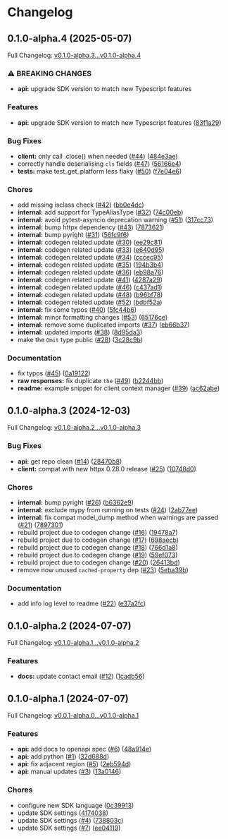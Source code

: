 # Changelog

## 0.1.0-alpha.4 (2025-05-07)

Full Changelog: [v0.1.0-alpha.3...v0.1.0-alpha.4](https://github.com/phoebe-bird/phoebe-python/compare/v0.1.0-alpha.3...v0.1.0-alpha.4)

### ⚠ BREAKING CHANGES

* **api:** upgrade SDK version to match new Typescript features

### Features

* **api:** upgrade SDK version to match new Typescript features ([83f1a29](https://github.com/phoebe-bird/phoebe-python/commit/83f1a295b0fbcda5d6914777ede4ecaddc8b602c))


### Bug Fixes

* **client:** only call .close() when needed ([#44](https://github.com/phoebe-bird/phoebe-python/issues/44)) ([484e3ae](https://github.com/phoebe-bird/phoebe-python/commit/484e3ae08c20157cbb81a235daf18aa53bca9eac))
* correctly handle deserialising `cls` fields ([#47](https://github.com/phoebe-bird/phoebe-python/issues/47)) ([56166e4](https://github.com/phoebe-bird/phoebe-python/commit/56166e431ac07307d0f7e4d25a5905511971fd5d))
* **tests:** make test_get_platform less flaky ([#50](https://github.com/phoebe-bird/phoebe-python/issues/50)) ([f7e04e6](https://github.com/phoebe-bird/phoebe-python/commit/f7e04e608f687f58ecbb621619deee5fc9a6f5c6))


### Chores

* add missing isclass check ([#42](https://github.com/phoebe-bird/phoebe-python/issues/42)) ([bb0e4dc](https://github.com/phoebe-bird/phoebe-python/commit/bb0e4dc7361b229ca908892d9e697b4849b58298))
* **internal:** add support for TypeAliasType ([#32](https://github.com/phoebe-bird/phoebe-python/issues/32)) ([74c00eb](https://github.com/phoebe-bird/phoebe-python/commit/74c00eb5f16b7d2c6cf91c210a7992132100c9ff))
* **internal:** avoid pytest-asyncio deprecation warning ([#51](https://github.com/phoebe-bird/phoebe-python/issues/51)) ([317cc73](https://github.com/phoebe-bird/phoebe-python/commit/317cc73943e8a3f16d3f3f5acc27f7c471c609ff))
* **internal:** bump httpx dependency ([#43](https://github.com/phoebe-bird/phoebe-python/issues/43)) ([7873621](https://github.com/phoebe-bird/phoebe-python/commit/78736215148315e67d9021f7252aa654cb4fe477))
* **internal:** bump pyright ([#31](https://github.com/phoebe-bird/phoebe-python/issues/31)) ([56fc9f6](https://github.com/phoebe-bird/phoebe-python/commit/56fc9f6d8e376ad59a310e5ee5477d1cef6e9755))
* **internal:** codegen related update ([#30](https://github.com/phoebe-bird/phoebe-python/issues/30)) ([ee29c81](https://github.com/phoebe-bird/phoebe-python/commit/ee29c817ae3bea67a36ca602e686a8e47ce01e43))
* **internal:** codegen related update ([#33](https://github.com/phoebe-bird/phoebe-python/issues/33)) ([e640d95](https://github.com/phoebe-bird/phoebe-python/commit/e640d9539985b248ef3b508c93343dd06b89f562))
* **internal:** codegen related update ([#34](https://github.com/phoebe-bird/phoebe-python/issues/34)) ([cccec95](https://github.com/phoebe-bird/phoebe-python/commit/cccec954d6dfdb94d4aee374f77b68b63c463db4))
* **internal:** codegen related update ([#35](https://github.com/phoebe-bird/phoebe-python/issues/35)) ([194b3b4](https://github.com/phoebe-bird/phoebe-python/commit/194b3b46be481eef30374a76cc4829acc17f036b))
* **internal:** codegen related update ([#36](https://github.com/phoebe-bird/phoebe-python/issues/36)) ([eb98a76](https://github.com/phoebe-bird/phoebe-python/commit/eb98a764095034b4bd8da2bde59340ca1f26d3f5))
* **internal:** codegen related update ([#41](https://github.com/phoebe-bird/phoebe-python/issues/41)) ([4287a29](https://github.com/phoebe-bird/phoebe-python/commit/4287a29895de379a38cc3ca5c506e2b579e3d05c))
* **internal:** codegen related update ([#46](https://github.com/phoebe-bird/phoebe-python/issues/46)) ([c437ad1](https://github.com/phoebe-bird/phoebe-python/commit/c437ad152220653915c1c4a49ef6e3c7f099fbcc))
* **internal:** codegen related update ([#48](https://github.com/phoebe-bird/phoebe-python/issues/48)) ([b96bf78](https://github.com/phoebe-bird/phoebe-python/commit/b96bf78ce97afb67421dc3f89ade6acc5c97b3e7))
* **internal:** codegen related update ([#52](https://github.com/phoebe-bird/phoebe-python/issues/52)) ([bdbf52a](https://github.com/phoebe-bird/phoebe-python/commit/bdbf52a0ad97c6afbb00178e7582b7594487da04))
* **internal:** fix some typos ([#40](https://github.com/phoebe-bird/phoebe-python/issues/40)) ([5fc44b6](https://github.com/phoebe-bird/phoebe-python/commit/5fc44b6ce5160daa48d6178f9b221f2a3214664a))
* **internal:** minor formatting changes ([#53](https://github.com/phoebe-bird/phoebe-python/issues/53)) ([65176ce](https://github.com/phoebe-bird/phoebe-python/commit/65176ce9ad9fb2068dd447297967dd6d866f6d55))
* **internal:** remove some duplicated imports ([#37](https://github.com/phoebe-bird/phoebe-python/issues/37)) ([eb66b37](https://github.com/phoebe-bird/phoebe-python/commit/eb66b377b34fb1a423aaf3b93ca578064601dfb1))
* **internal:** updated imports ([#38](https://github.com/phoebe-bird/phoebe-python/issues/38)) ([8d95da3](https://github.com/phoebe-bird/phoebe-python/commit/8d95da3455ca86cc236967c84ef261fe1047adb4))
* make the `Omit` type public ([#28](https://github.com/phoebe-bird/phoebe-python/issues/28)) ([3c28c9b](https://github.com/phoebe-bird/phoebe-python/commit/3c28c9b459c968964d3d57a179cc5a46e4cfc2fb))


### Documentation

* fix typos ([#45](https://github.com/phoebe-bird/phoebe-python/issues/45)) ([0a19122](https://github.com/phoebe-bird/phoebe-python/commit/0a191228b8969524f011c2a0dedeecd7d94154e3))
* **raw responses:** fix duplicate `the` ([#49](https://github.com/phoebe-bird/phoebe-python/issues/49)) ([b2244bb](https://github.com/phoebe-bird/phoebe-python/commit/b2244bb5675273bb3308fb7806a239456b8f4e46))
* **readme:** example snippet for client context manager ([#39](https://github.com/phoebe-bird/phoebe-python/issues/39)) ([ac62abe](https://github.com/phoebe-bird/phoebe-python/commit/ac62abeecbe5fc5204ff449a0dae14c8222fe743))

## 0.1.0-alpha.3 (2024-12-03)

Full Changelog: [v0.1.0-alpha.2...v0.1.0-alpha.3](https://github.com/phoebe-bird/phoebe-python/compare/v0.1.0-alpha.2...v0.1.0-alpha.3)

### Bug Fixes

* **api:** get repo clean ([#14](https://github.com/phoebe-bird/phoebe-python/issues/14)) ([28470b8](https://github.com/phoebe-bird/phoebe-python/commit/28470b8579956fe39e92b6aa55a89d34fffd5ff4))
* **client:** compat with new httpx 0.28.0 release ([#25](https://github.com/phoebe-bird/phoebe-python/issues/25)) ([10748d0](https://github.com/phoebe-bird/phoebe-python/commit/10748d06f5154bfc9fd7bffb9a035aff449189b5))


### Chores

* **internal:** bump pyright ([#26](https://github.com/phoebe-bird/phoebe-python/issues/26)) ([b6362e9](https://github.com/phoebe-bird/phoebe-python/commit/b6362e9376aa5ceb958970682459e906727a4a45))
* **internal:** exclude mypy from running on tests ([#24](https://github.com/phoebe-bird/phoebe-python/issues/24)) ([2ab77ee](https://github.com/phoebe-bird/phoebe-python/commit/2ab77ee42f02eba645742b4eacab7b10581ead61))
* **internal:** fix compat model_dump method when warnings are passed ([#21](https://github.com/phoebe-bird/phoebe-python/issues/21)) ([7897301](https://github.com/phoebe-bird/phoebe-python/commit/7897301d160007df9e843c97f60481536bd07293))
* rebuild project due to codegen change ([#16](https://github.com/phoebe-bird/phoebe-python/issues/16)) ([19478a7](https://github.com/phoebe-bird/phoebe-python/commit/19478a7560434c8c2a1fa0b1680a6bbdd8307552))
* rebuild project due to codegen change ([#17](https://github.com/phoebe-bird/phoebe-python/issues/17)) ([698aecb](https://github.com/phoebe-bird/phoebe-python/commit/698aecbd81367cbfd331f0c78bbfc85f3cfcc012))
* rebuild project due to codegen change ([#18](https://github.com/phoebe-bird/phoebe-python/issues/18)) ([766d1a8](https://github.com/phoebe-bird/phoebe-python/commit/766d1a82564c074073e51bae85da72a069ede68f))
* rebuild project due to codegen change ([#19](https://github.com/phoebe-bird/phoebe-python/issues/19)) ([59ef073](https://github.com/phoebe-bird/phoebe-python/commit/59ef073731a6377866f9c6bc00e2fe53f4ce150e))
* rebuild project due to codegen change ([#20](https://github.com/phoebe-bird/phoebe-python/issues/20)) ([26413bd](https://github.com/phoebe-bird/phoebe-python/commit/26413bdf5fb60322d22a22cac4f0ac01d6029a0a))
* remove now unused `cached-property` dep ([#23](https://github.com/phoebe-bird/phoebe-python/issues/23)) ([5eba39b](https://github.com/phoebe-bird/phoebe-python/commit/5eba39bc3dab9ad10e8b82ed8c5cc875b688df42))


### Documentation

* add info log level to readme ([#22](https://github.com/phoebe-bird/phoebe-python/issues/22)) ([e37a2fc](https://github.com/phoebe-bird/phoebe-python/commit/e37a2fc11b65f4e975262a766f2d6d08545e14b5))

## 0.1.0-alpha.2 (2024-07-07)

Full Changelog: [v0.1.0-alpha.1...v0.1.0-alpha.2](https://github.com/phoebe-bird/phoebe-python/compare/v0.1.0-alpha.1...v0.1.0-alpha.2)

### Features

* **docs:** update contact email ([#12](https://github.com/phoebe-bird/phoebe-python/issues/12)) ([1cadb56](https://github.com/phoebe-bird/phoebe-python/commit/1cadb564708531b50fc1d49a683b044e94708ab4))

## 0.1.0-alpha.1 (2024-07-07)

Full Changelog: [v0.0.1-alpha.0...v0.1.0-alpha.1](https://github.com/phoebe-bird/phoebe-python/compare/v0.0.1-alpha.0...v0.1.0-alpha.1)

### Features

* **api:** add docs to openapi spec ([#6](https://github.com/phoebe-bird/phoebe-python/issues/6)) ([48a914e](https://github.com/phoebe-bird/phoebe-python/commit/48a914ed6c19b308129b6ddb87b47600772b12f7))
* **api:** add python ([#1](https://github.com/phoebe-bird/phoebe-python/issues/1)) ([32d688d](https://github.com/phoebe-bird/phoebe-python/commit/32d688d87fe45ec05fe15306d48632eb246eaacf))
* **api:** fix adjacent region ([#5](https://github.com/phoebe-bird/phoebe-python/issues/5)) ([2eb594d](https://github.com/phoebe-bird/phoebe-python/commit/2eb594db27e90b97532c0fb52ebf12b93cf3e297))
* **api:** manual updates ([#3](https://github.com/phoebe-bird/phoebe-python/issues/3)) ([13a0146](https://github.com/phoebe-bird/phoebe-python/commit/13a0146de8696542ad5631252ff10851f85b06ba))


### Chores

* configure new SDK language ([0c39913](https://github.com/phoebe-bird/phoebe-python/commit/0c39913d143536aa1d7e096e79a74ad2ab8d973e))
* update SDK settings ([4174038](https://github.com/phoebe-bird/phoebe-python/commit/4174038355ba0b0c5ef9777709a00c5478925eaf))
* update SDK settings ([#4](https://github.com/phoebe-bird/phoebe-python/issues/4)) ([738803c](https://github.com/phoebe-bird/phoebe-python/commit/738803cff82bd54b44b8746f4b0fd5162c27ec1b))
* update SDK settings ([#7](https://github.com/phoebe-bird/phoebe-python/issues/7)) ([ee04119](https://github.com/phoebe-bird/phoebe-python/commit/ee041194307a44b0e723e7441a1e778e34495e5e))
